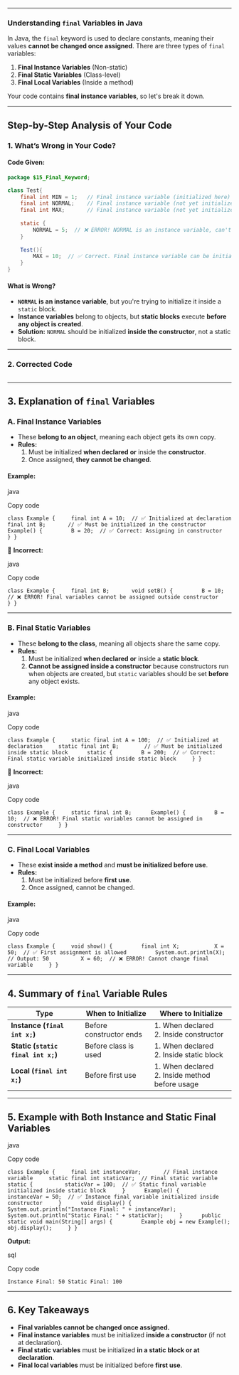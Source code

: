 
---

### **Understanding `final` Variables in Java**

In Java, the `final` keyword is used to declare constants, meaning their values **cannot be changed once assigned**. There are three types of `final` variables:

1. **Final Instance Variables** (Non-static)
2. **Final Static Variables** (Class-level)
3. **Final Local Variables** (Inside a method)

Your code contains **final instance variables**, so let's break it down.

---

## **Step-by-Step Analysis of Your Code**

### **1. What’s Wrong in Your Code?**

#### **Code Given:**

```java
package $15_Final_Keyword;

class Test{
    final int MIN = 1;   // Final instance variable (initialized here)
    final int NORMAL;    // Final instance variable (not yet initialized)
    final int MAX;       // Final instance variable (not yet initialized)
	
    static {  
        NORMAL = 5;  // ❌ ERROR! NORMAL is an instance variable, can't be assigned in a static block
    }
	
    Test(){
        MAX = 10;  // ✅ Correct. Final instance variable can be initialized in constructor
    }
}
```

#### **What is Wrong?**

- **`NORMAL` is an instance variable**, but you're trying to initialize it inside a `static` block.
- **Instance variables** belong to objects, but **static blocks** execute **before any object is created**.
- **Solution:** `NORMAL` should be initialized **inside the constructor**, not a static block.

---

### **2. Corrected Code**

```java
```

---

## **3. Explanation of `final` Variables**

### **A. Final Instance Variables**

- These **belong to an object**, meaning each object gets its own copy.
- **Rules:**
    1. Must be initialized **when declared** **or** inside the **constructor**.
    2. Once assigned, **they cannot be changed**.

#### **Example:**

java

Copy code

`class Example {     final int A = 10;  // ✅ Initialized at declaration     final int B;       // ✅ Must be initialized in the constructor      Example() {         B = 20;  // ✅ Correct: Assigning in constructor     } }`

🚫 **Incorrect:**

java

Copy code

`class Example {     final int B;       void setB() {         B = 10;  // ❌ ERROR! Final variables cannot be assigned outside constructor     } }`

---

### **B. Final Static Variables**

- These **belong to the class**, meaning all objects share the same copy.
- **Rules:**
    1. Must be initialized **when declared** **or** inside a **static block**.
    2. **Cannot be assigned inside a constructor** because constructors run when objects are created, but `static` variables should be set **before** any object exists.

#### **Example:**

java

Copy code

`class Example {     static final int A = 100;  // ✅ Initialized at declaration     static final int B;        // ✅ Must be initialized inside static block      static {         B = 200;  // ✅ Correct: Final static variable initialized inside static block     } }`

🚫 **Incorrect:**

java

Copy code

`class Example {     static final int B;      Example() {         B = 10;  // ❌ ERROR! Final static variables cannot be assigned in constructor     } }`

---

### **C. Final Local Variables**

- These **exist inside a method** and **must be initialized before use**.
- **Rules:**
    1. Must be initialized before **first use**.
    2. Once assigned, cannot be changed.

#### **Example:**

java

Copy code

`class Example {     void show() {         final int X;           X = 50;  // ✅ First assignment is allowed         System.out.println(X);  // Output: 50          X = 60;  // ❌ ERROR! Cannot change final variable     } }`

---

## **4. Summary of `final` Variable Rules**

|Type|When to Initialize|Where to Initialize|
|---|---|---|
|**Instance (`final int x;`)**|Before constructor ends|1. When declared  <br>2. Inside constructor|
|**Static (`static final int x;`)**|Before class is used|1. When declared  <br>2. Inside static block|
|**Local (`final int x;`)**|Before first use|1. When declared  <br>2. Inside method before usage|

---

## **5. Example with Both Instance and Static Final Variables**

java

Copy code

`class Example {     final int instanceVar;       // Final instance variable     static final int staticVar;  // Final static variable      static {          staticVar = 100;  // ✅ Static final variable initialized inside static block     }      Example() {         instanceVar = 50;  // ✅ Instance final variable initialized inside constructor     }      void display() {         System.out.println("Instance Final: " + instanceVar);         System.out.println("Static Final: " + staticVar);     }      public static void main(String[] args) {         Example obj = new Example();         obj.display();     } }`

**Output:**

sql

Copy code

`Instance Final: 50 Static Final: 100`

---

## **6. Key Takeaways**

- **Final variables cannot be changed once assigned.**
- **Final instance variables** must be initialized **inside a constructor** (if not at declaration).
- **Final static variables** must be initialized **in a static block or at declaration**.
- **Final local variables** must be initialized before **first use**.